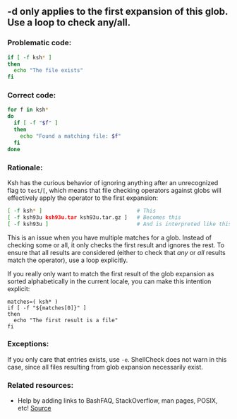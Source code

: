 ## -d only applies to the first expansion of this glob. Use a loop to check any/all.

### Problematic code:

```sh
if [ -f ksh* ]
then
  echo "The file exists"
fi
```

### Correct code:

```sh
for f in ksh*
do
  if [ -f "$f" ]
  then
    echo "Found a matching file: $f"
  fi
done
```
### Rationale:

Ksh has the curious behavior of ignoring anything after an unrecognized flag to `test`/`[`, which means that file checking operators against globs will effectively apply the operator to the first expansion:

```sh
[ -f ksh* ]                              # This
[ -f ksh93u ksh93u.tar ksh93u.tar.gz ]   # Becomes this
[ -f ksh93u ]                            # And is interpreted like this
```

This is an issue when you have multiple matches for a glob. Instead of checking some or all, it only checks the first result and ignores the rest. To ensure that all results are considered (either to check that *any* or *all* results match the operator), use a loop explicitly.

If you really only want to match the first result of the glob expansion as sorted alphabetically in the current locale, you can make this intention explicit:

    matches=( ksh* )
    if [ -f "${matches[0]}" ]
    then
      echo "The first result is a file"
    fi

### Exceptions:

If you only care that entries exists, use `-e`. ShellCheck does not warn in this case, since all files resulting from glob expansion necessarily exist.

### Related resources:

* Help by adding links to BashFAQ, StackOverflow, man pages, POSIX, etc!
[Source](https://github.com/koalaman/shellcheck/wiki/SC2245)

